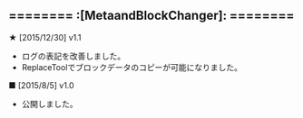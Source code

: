 ======== :[**MetaandBlockChanger**]: ========
-----------
**★** [2015/12/30] v1.1
- ログの表記を改善しました。
- ReplaceToolでブロックデータのコピーが可能になりました。

**■** [2015/8/5] v1.0
- 公開しました。